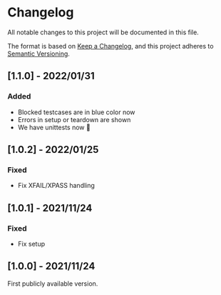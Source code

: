 # Changelog

All notable changes to this project will be documented in this file.

The format is based on [Keep a Changelog](https://keepachangelog.com/en/1.0.0/), and this project adheres to [Semantic Versioning](https://semver.org/spec/v2.0.0.html).

## [1.1.0] - 2022/01/31

### Added

* Blocked testcases are in blue color now
* Errors in setup or teardown are shown
* We have unittests now :rocket:

## [1.0.2] - 2022/01/25

### Fixed

* Fix XFAIL/XPASS handling

## [1.0.1] - 2021/11/24

### Fixed

* Fix setup

## [1.0.0] - 2021/11/24

First publicly available version.
